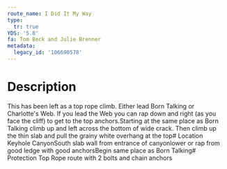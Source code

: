 ```yaml
---
route_name: I Did It My Way
type:
  tr: true
YDS: '5.8'
fa: Tom Beck and Julie Brenner
metadata:
  legacy_id: '106690578'
---
```

# Description
This has been left as a top rope climb. Either lead Born Talking or Charlotte's Web.  If you lead the Web you can rap down and right (as you face the cliff) to get to the top anchors.Starting at the same place as Born Talking climb up and left across the bottom of wide crack. Then climb up the thin slab and pull the grainy white overhang at the top# Location
Keyhole CanyonSouth slab wall from entrance of canyonlower or rap from good ledge with good anchorsBegin same place as Born Talking# Protection
Top Rope route with 2 bolts and chain anchors
